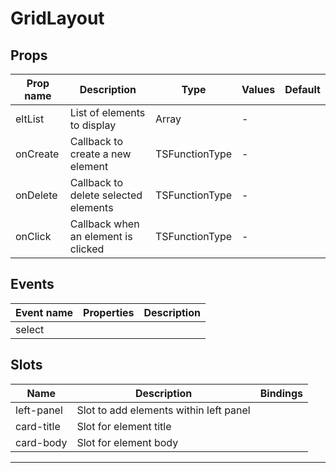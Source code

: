 # GridLayout

## Props

| Prop name | Description                          | Type           | Values | Default |
| --------- | ------------------------------------ | -------------- | ------ | ------- |
| eltList   | List of elements to display          | Array          | -      |         |
| onCreate  | Callback to create a new element     | TSFunctionType | -      |         |
| onDelete  | Callback to delete selected elements | TSFunctionType | -      |         |
| onClick   | Callback when an element is clicked  | TSFunctionType | -      |         |

## Events

| Event name | Properties | Description |
| ---------- | ---------- | ----------- |
| select     |            |

## Slots

| Name       | Description                            | Bindings |
| ---------- | -------------------------------------- | -------- |
| left-panel | Slot to add elements within left panel |          |
| card-title | Slot for element title                 | <br/>    |
| card-body  | Slot for element body                  | <br/>    |

---
